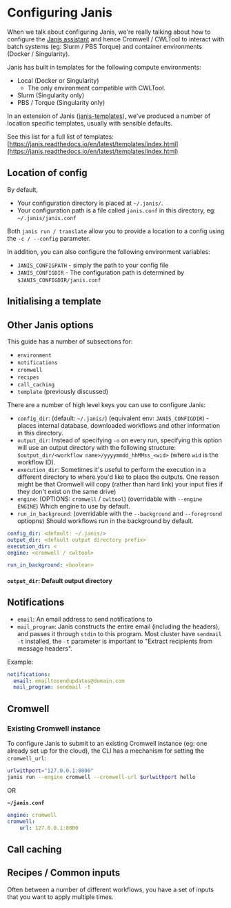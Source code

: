 # Configuring Janis

When we talk about configuring Janis, we're really talking about how to configure the [Janis assistant](https://github.com/PMCC-BioinformaticsCore/janis-assistant) and hence Cromwell / CWLTool to interact with batch systems (eg: Slurm / PBS Torque) and container environments (Docker / Singularity).

Janis has built in templates for the following compute environments:

- Local (Docker or Singularity)
    - The only environment compatible with CWLTool.
- Slurm (Singularity only)
- PBS / Torque (Singularity only)

In an extension of Janis ([janis-templates](https://github.com/PMCC-BioinformaticsCore/janis-templates)), we've produced a number of location specific templates, usually with sensible defaults.

See this list for a full list of templates: [https://janis.readthedocs.io/en/latest/templates/index.html](https://janis.readthedocs.io/en/latest/templates/index.html)

## Location of config


By default,
 
- Your configuration directory is placed at `~/.janis/`.
- Your configuration path is a file called `janis.conf` in this directory, eg: `~/.janis/janis.conf`  


Both `janis run / translate` allow you to provide a location to a config using the `-c / --config` parameter. 

In addition, you can also configure the following environment variables:


- `JANIS_CONFIGPATH` - simply the path to your config file
- `JANIS_CONFIGDIR` - The configuration path is determined by `$JANIS_CONFIGDIR/janis.conf`



## Initialising a template




## Other Janis options

This guide has a number of subsections for:

- `environment`
- `notifications`
- `cromwell`
- `recipes`
- `call_caching`
- `template` (previously discussed)


There are a number of high level keys you can use to configure Janis:

- `config_dir`: (default: `~/.janis/`) (equivalent env: `JANIS_CONFIGDIR`) - places internal database, downloaded workflows and other information in this directory.
- `output_dir`: Instead of specifying `-o` on every run, specifying this option will use an output directory with the following structure: `$output_dir/<workflow name>/yyyymmdd_hhMMss_<wid>` (where `wid` is the workflow ID).
- `execution_dir`: Sometimes it's useful to perform the execution in a different directory to where you'd like to place the outputs. One reason might be that Cromwell will copy (rather than hard link) your input files if they don't exist on the same drive) 
- `engine`: (OPTIONS: `cromwell` / `cwltool`) (overridable with `--engine ENGINE`) Which engine to use by default.
- `run_in_background`: (overridable with the `--background` and `--foreground` optiopns) Should workflows run in the background by default.


```yaml
config_dir: <default: ~/.janis/>
output_dir: <default output directory prefix>
execution_dir: <
engine: <cromwell / cwltool>

run_in_background: <boolean>
```


#### `output_dir`: Default output directory



## Notifications

- `email`: An email address to send notifications to
- `mail_program`: Janis constructs the entire email (including the headers), and passes it through `stdin` to this program. Most cluster have `sendmail -t` installed, the `-t` parameter is important to "Extract recipients from message headers". 


Example:

```yaml
notifications: 
  email: emailtosendupdates@domain.com
  mail_program: sendmail -t
```

## Cromwell


### Existing Cromwell instance

To configure Janis to submit to an existing Cromwell instance (eg: one already set up for the cloud), the CLI has a mechanism for setting the `cromwell_url`:

```bash
urlwithport="127.0.0.1:8000"
janis run --engine cromwell --cromwell-url $urlwithport hello
```

OR

**`~/janis.conf`**

```yaml
engine: cromwell
cromwell:
    url: 127.0.0.1:8000
```

## Call caching

## Recipes / Common inputs

Often between a number of different workflows, you have a set of inputs that you want to apply multiple times.

